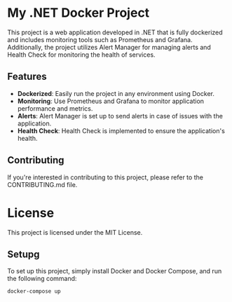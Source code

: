 # My .NET Docker Project

This project is a web application developed in .NET that is fully dockerized and includes monitoring tools such as Prometheus and Grafana. Additionally, the project utilizes Alert Manager for managing alerts and Health Check for monitoring the health of services.

## Features

- **Dockerized**: Easily run the project in any environment using Docker.
- **Monitoring**: Use Prometheus and Grafana to monitor application performance and metrics.
- **Alerts**: Alert Manager is set up to send alerts in case of issues with the application.
- **Health Check**: Health Check is implemented to ensure the application's health.

## Contributing
If you're interested in contributing to this project, please refer to the CONTRIBUTING.md file.

# License
This project is licensed under the MIT License.

## Setupg

To set up this project, simply install Docker and Docker Compose, and run the following command:

```bash
docker-compose up

